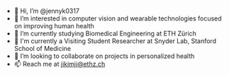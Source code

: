 - 👋 Hi, I’m @jennyk0317
- 👀 I’m interested in computer vision and wearable technologies focused on improving human health
- 🌱 I’m currently studying Biomedical Engineering at ETH Zürich
- 🌱 I'm currently a Visiting Student Researcher at Snyder Lab, Stanford School of Medicine
- 💞️ I’m looking to collaborate on projects in personalized health
- 📫 Reach me at jikimji@ethz.ch

<!---
jennyk0317/jennyk0317 is a ✨ special ✨ repository because its `README.md` (this file) appears on your GitHub profile.
You can click the Preview link to take a look at your changes.
--->
